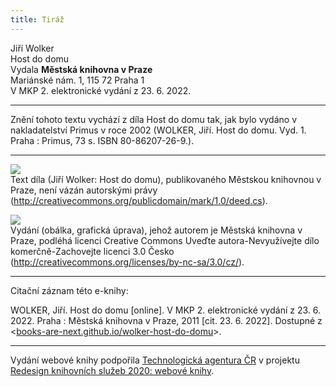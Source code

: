 ```yaml
---
title: Tiráž
---
```


Jiří Wolker    
Host do domu  
Vydala **Městská knihovna v Praze**  
Mariánské nám. 1, 115 72 Praha 1  
V MKP 2. elektronické vydání z 23. 6. 2022.

***

Znění tohoto textu vychází z díla Host do domu tak, jak bylo vydáno v nakladatelství Primus v roce 2002 (WOLKER, Jiří. Host do domu. Vyd. 1. Praha : Primus, 73 s. ISBN 80-86207-26-9.).

***

![](../Images/pd-88x31.png)  
Text díla (Jiří Wolker: Host do domu), publikovaného Městskou knihovnou v Praze, není vázán autorskými právy (http://creativecommons.org/publicdomain/mark/1.0/deed.cs).

![](../Images/88x31.png)  
Vydání (obálka, grafická úprava), jehož autorem je Městská knihovna v Praze, podléhá licenci Creative Commons Uveďte autora-Nevyužívejte dílo komerčně-Zachovejte licenci 3.0 Česko (http://creativecommons.org/licenses/by-nc-sa/3.0/cz/).

***

Citační záznam této e-knihy:

WOLKER, Jiří. Host do domu \[online\]. V MKP 2. elektronické vydání z 23. 6. 2022. Praha : Městská knihovna v Praze, 2011 \[cit. 23. 6. 2022]. Dostupné z <[books-are-next.github.io/wolker-host-do-domu](https://books-are-next.github.io/wolker-host-do-domu/)>.

***

Vydání webové knihy podpořila [Technologická agentura ČR](https://www.tacr.cz/) v projektu [Redesign knihovních služeb 2020: webové knihy](https://starfos.tacr.cz/cs/project/TL04000391).